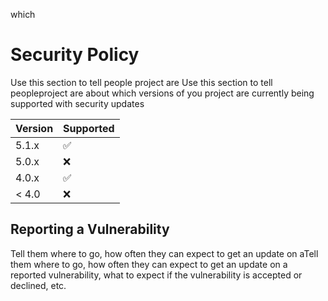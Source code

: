  which
 # Security Policy
Use this section to tell people project are Use this section to tell peopleproject are
about which versions of you
project are currently being
supported with security updates

| Version | Supported          |
| ------- | ------------------ |
| 5.1.x   | :white_check_mark: |
| 5.0.x   | :x:                |
| 4.0.x   | :white_check_mark: |
| < 4.0   | :x:                |

## Reporting a Vulnerability

Tell them where to go, how often they can expect to get an update on aTell them where to go,
how often they can expect to get an update on a
reported vulnerability, what to expect if the vulnerability is accepted or
declined, etc.



